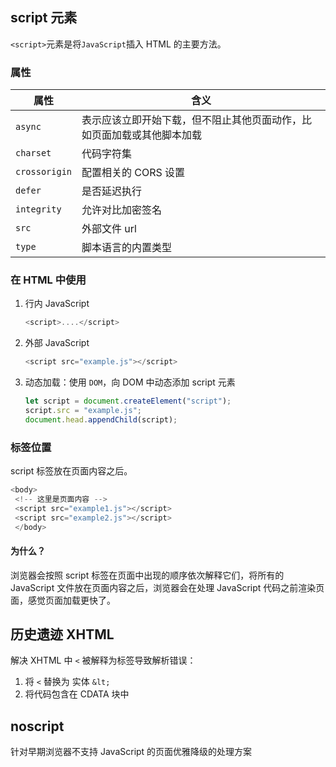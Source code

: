 ## script 元素

`<script>`元素是将`JavaScript`插入 HTML 的主要方法。

### 属性

| 属性          | 含义                                                                   |
| ------------- | ---------------------------------------------------------------------- |
| `async`       | 表示应该立即开始下载，但不阻止其他页面动作，比如页面加载或其他脚本加载 |
| `charset`     | 代码字符集                                                             |
| `crossorigin` | 配置相关的 CORS 设置                                                   |
| `defer`       | 是否延迟执行                                                           |
| `integrity`   | 允许对比加密签名                                                       |
| `src`         | 外部文件 url                                                           |
| `type`        | 脚本语言的内置类型                                                     |

### 在 HTML 中使用

1. 行内 JavaScript

   ```javascript
   <script>....</script>
   ```

2. 外部 JavaScript

   ```javascript
   <script src="example.js"></script>
   ```

3. 动态加载：使用 `DOM`，向 DOM 中动态添加 script 元素

   ```javascript
   let script = document.createElement("script");
   script.src = "example.js";
   document.head.appendChild(script);
   ```

### 标签位置

script 标签放在页面内容之后。

```javascript
<body>
 <!-- 这里是页面内容 -->
 <script src="example1.js"></script>
 <script src="example2.js"></script>
 </body>
```

#### 为什么？

浏览器会按照 script 标签在页面中出现的顺序依次解释它们，将所有的 JavaScript 文件放在页面内容之后，浏览器会在处理 JavaScript 代码之前渲染页面，感觉页面加载更快了。

## 历史遗迹 XHTML

解决 XHTML 中 `<` 被解释为标签导致解析错误：

1. 将 `<` 替换为 实体 `&lt;`
2. 将代码包含在 CDATA 块中

## noscript

针对早期浏览器不支持 JavaScript 的页面优雅降级的处理方案
